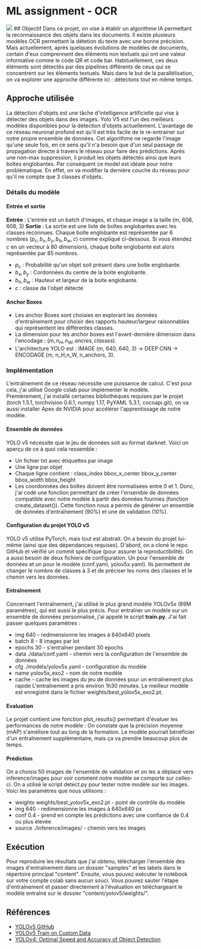 
# ML assignment - OCR
<img src="https://render.githubusercontent.com/render/math?math=e^{i \pi} = -1">
## Objectif
Dans ce projet, on vise à établir un algorithme IA permettant la reconnaissance des objets dans les documents. Il existe plusieurs modèles OCR permettant la détetion du texte avec une bonne précision. Mais actuellement, après quelques évolutions de modèles de documents, certain d'eux comprennent des éléments non textuels qui ont une valeur informative comme le code QR et code bar. Habituellement, ces deux éléments sont détectés par des pipelines différents de ceux qui se concentrent sur les éléments textuels. Mais dans le but de la parallélisation, on va explorer une approche différente ici : détectons tout en même temps.


## Approche utilisée
  
La détection d'objets est une tâche d'intelligence artificielle qui vise à détecter des objets dans des images. Yolo V5 est l'un des meilleurs modèles disponibles pour la détection d'objets actuellement. L'avantage de ce réseau neuronal profond est qu'il est très facile de le re-entrainer sur notre propre ensemble de données. Cet algorithme ne regarde l'image qu'une seule fois, en ce sens qu'il n'a besoin que d'un seul passage de propagation directe à travers le réseau pour faire des prédictions. Après une non-max suppression, il produit les objets détectés ainsi que leurs boîtes englobantes.
Par conséquent ce model est idéale pour notre problématique. En effet, on va modifier la dernière couche du réseau pour qu'il ne compte que 3 classes d'objets.
### Détails du modèle
#### Entrée et sortie
**Entrée** : L'entrée est un batch d'images, et chaque image a la taille (m, 608, 608, 3)
**Sortie** : La sortie est une liste de boîtes englobantes avec les classes reconnues. Chaque boîte englobante est représentée par 6 nombres $(p_c, b_x, b_y, b_h, b_w, c)$ comme expliqué ci-dessous. Si vous étendez $c$ en un vecteur à 80 dimensions, chaque boîte englobante est alors représentée par 85 nombres.
- $p_c$ : Probabilité qu'un objet soit présent dans une boîte englobante.
- $b_x, b_y$ :  Cordonnées du centre de la boite englobante.
- $b_h, b_w$ :  Hauteur et largeur de la boite englobante.
- $c$ : classe de l'objet détecté
#### Anchor Boxes 
- Les anchor Boxes sont choisies en explorant les données d'entraînement pour choisir des rapports hauteur/largeur raisonnables qui représentent les différentes classes.
- La dimension pour les anchor boxes est l'avant-dernière dimension dans l'encodage : $(m, n_H,n_W,ancres,classes)$.
- L'architecture YOLO est : IMAGE (m, 640, 640, 3) -> DEEP CNN -> ENCODAGE (m, n_H,n_W, n_anchors, 3).

### Implémentation
L'entraînement de ce réseau nécessite une puissance de calcul. C'est pour  cela, j'ai utilisé Google  colab  pour implémenter le modèle.  
Premièrement, j'ai installé certaines bibliothèques requises par le projet  (torch  1.5.1, torchvision 0.6.1, numpy 1.17, PyYAML 5.3.1, cocoapi.git), on va aussi installer Apex de NVIDIA pour accélérer l'apprentissage de notre modèle.  
#### Ensemble de données
YOLO  v5  nécessite que le jeu de données soit au format darknet. Voici un aperçu de ce à quoi cela ressemble :  
- Un fichier  txt  avec étiquettes par image  
- Une ligne par objet  
- Chaque ligne contient : class_index  bbox_x_center  bbox_y_center  bbox_width  bbox_height  
- Les coordonnées des boîtes doivent être normalisées entre 0 et 1.
Donc, j'ai codé une fonction permettant de créer l'ensemble de données compatible avec notre modèle à partir des données  fournies (fonction  create_dataset()). Cette fonction nous a permis de générer un ensemble de données d'entraînement  (90%)  et une de validation  (10%).

#### Configuration du projet YOLO v5
YOLO v5 utilise PyTorch, mais tout est abstrait. On a besoin du projet lui-même (ainsi que des dépendances requises).
D'abord, on  a cloné le  repo  GitHub  et vérifié un commit  spécifique  (pour assurer la reproductibilité). On a aussi besoin de deux fichiers de configuration. Un pour l'ensemble de données et un pour le modèle  (conf.yaml,  yolov5x.yaml). Ils permettent de changer le nombre de classes à 3 et de préciser les noms des classes et le chemin vers les données.

#### Entraînement
Concernant l'entraînement, j'ai utilisé le plus grand modèle YOLOv5x (89M paramètres), qui est aussi le plus précis.
Pour entraîner un modèle sur un ensemble de données personnalisé, j'ai appelé le script **train.py**. J'ai fait passer quelques paramètres :
- img 640 - redimensionne les images à 640x640 pixels
- batch 8 - 8 images par lot
- epochs 30 - s'entraîner pendant 30 epochs
- data ./data/conf.yaml - chemin vers la configuration de l'ensemble de données
- cfg ./models/yolov5x.yaml - configuration du modèle
- name yolov5x_exo2 - nom de notre modèle
- cache - cache les images du jeu de données pour un entraînement plus rapide
L'entraînement a pris environ 1h30 minutes. Le meilleur modèle est enregistré dans le fichier weights/best_yolov5x_exo2.pt.
####  Evaluation
Le projet contient une fonction plot_results() permettant d'évaluer les performances de notre modèle : 
On constate que la précision moyenne (mAP) s'améliore tout au long de la formation. Le modèle pourrait bénéficier d'un entraînement supplémentaire, mais ça va prendre beaucoup plus de temps.
#### Prédiction
On a choisis 50 images de l'ensemble de validation et on les a déplacé vers inference/images pour voir comment notre modèle se comporte sur celles-ci.
On a utilisé le script detect.py pour tester notre modèle sur les images. Voici les paramètres que nous utilisons :
- weights weights/best_yolov5x_exo2.pt - point de contrôle du modèle
- img 640 - redimensionne les images à 640x640 px
- conf 0.4 - prend en compte les prédictions avec une confiance de 0.4 ou plus élevée
- source ./inference/images/ - chemin vers les images

## Exécution
Pour reproduire les résultats que j'ai obtenu, télécharger l'ensemble des images d'entraînement  dans un dossier "samples" et les  labels  dans le répertoire  principal  "content". Ensuite, vous pouvez  exécuter  le  notebook  sur votre compte  colab  sans aucun souci. Vous pouvez sauter l'étape d'entraînement et passer directement à l'évaluation en téléchargeant le modèle entraîné sur le dossier "content/yolov5/weights/".
## Références
-   [YOLOv5 GitHub](https://github.com/ultralytics/yolov5)
-    [YOLOv5 Train on Custom Data](https://github.com/ultralytics/yolov5/wiki/Train-Custom-Data)
-  [YOLOv4: Optimal Speed and Accuracy of Object Detection](https://arxiv.org/pdf/2004.10934.pdf)
